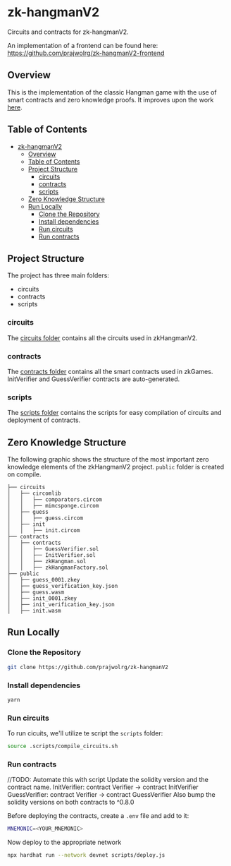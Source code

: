 # zk-hangmanV2
Circuits and contracts for zk-hangmanV2.

An implementation of a frontend can be found here: <https://github.com/prajwolrg/zk-hangmanV2-frontend>

## Overview
This is the implementation of the classic Hangman game with the use of smart contracts and 
zero knowledge proofs. It improves upon the work [here](https://github.com/prajwolrg/zk-hangmanV2.git).

## Table of Contents

- [zk-hangmanV2](#zk-hangmanv2)
	- [Overview](#overview)
	- [Table of Contents](#table-of-contents)
	- [Project Structure](#project-structure)
		- [circuits](#circuits)
		- [contracts](#contracts)
		- [scripts](#scripts)
	- [Zero Knowledge Structure](#zero-knowledge-structure)
	- [Run Locally](#run-locally)
		- [Clone the Repository](#clone-the-repository)
		- [Install dependencies](#install-dependencies)
		- [Run circuits](#run-circuits)
		- [Run contracts](#run-contracts)

## Project Structure

The project has three main folders:

- circuits
- contracts
- scripts

### circuits
The [circuits folder](/circuits/) contains all the circuits used in zkHangmanV2.

### contracts
The [contracts folder](/contracts/) contains all the smart contracts used in zkGames. InitVerifier and GuessVerifier contracts are auto-generated.

### scripts
The [scripts folder](/scripts/) contains the scripts for easy compilation of circuits and deployment of contracts.

## Zero Knowledge Structure

The following graphic shows the structure of the most important zero knowledge elements of the zkHangmanV2 project. `public` folder is created on compile.
```text
├── circuits
│   ├── circomlib
│   │   ├── comparators.circom
│   │   ├── mimcsponge.circom
│   ├── guess
│   │   ├── guess.circom
│   ├── init
│   │   ├── init.circom
├── contracts
│   ├── contracts
│   │   ├── GuessVerifier.sol
│   │   ├── InitVerifier.sol
│   │   ├── zkHangman.sol
│   │   ├── zkHangmanFactory.sol
├── public
│   ├── guess_0001.zkey
│   ├── guess_verification_key.json
│   ├── guess.wasm
│   ├── init_0001.zkey
│   ├── init_verification_key.json
│   ├── init.wasm
```
## Run Locally

### Clone the Repository

```bash
git clone https://github.com/prajwolrg/zk-hangmanV2
```
### Install dependencies

```bash
yarn
```

### Run circuits

To run cicuits, we'll utilize te script the `scripts` folder:

```bash
source .scripts/compile_circuits.sh
```

### Run contracts
//TODO: Automate this with script
Update the solidity version and the contract name.
InitVerifier: contract Verifier -> contract InitVerifier
GuessVerifier: contract Verifier -> contract GuessVerifier
Also bump the solidity versions on both contracts to ^0.8.0

Before deploying the contracts, create a `.env` file and add to it:
```bash
MNEMONIC=<YOUR_MNEMONIC>
```

Now deploy to the appropriate network
```bash
npx hardhat run --network devnet scripts/deploy.js
```